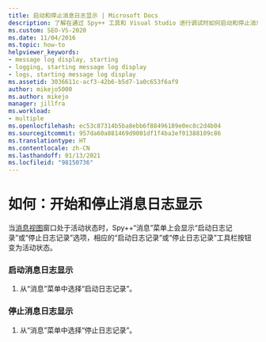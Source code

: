 ```yaml
---
title: 启动和停止消息日志显示 | Microsoft Docs
description: 了解在通过 Spy++ 工具和 Visual Studio 进行调试时如何启动和停止消息日志显示。
ms.custom: SEO-VS-2020
ms.date: 11/04/2016
ms.topic: how-to
helpviewer_keywords:
- message log display, starting
- logging, starting message log display
- logs, starting message log display
ms.assetid: 3036611c-acf3-42b6-b5d7-1a0c653f6af9
author: mikejo5000
ms.author: mikejo
manager: jillfra
ms.workload:
- multiple
ms.openlocfilehash: ec53c87314b5ba8ebb6f88496189e0ec8c2d4b04
ms.sourcegitcommit: 957da60a881469d9001df1f4ba3ef01388109c86
ms.translationtype: HT
ms.contentlocale: zh-CN
ms.lasthandoff: 01/13/2021
ms.locfileid: "98150736"
---
```

# <a name="how-to-start-and-stop-the-message-log-display"></a>如何：开始和停止消息日志显示
当[消息视图](../debugger/messages-view.md)窗口处于活动状态时，Spy++“消息”菜单上会显示“启动日志记录”或“停止日志记录”选项，相应的“启动日志记录”或“停止日志记录”工具栏按钮变为活动状态。

### <a name="to-start-the-message-log-display"></a>启动消息日志显示

1. 从“消息”菜单中选择“启动日志记录”。

### <a name="to-stop-the-message-log-display"></a>停止消息日志显示

1. 从“消息”菜单中选择“停止日志记录”。